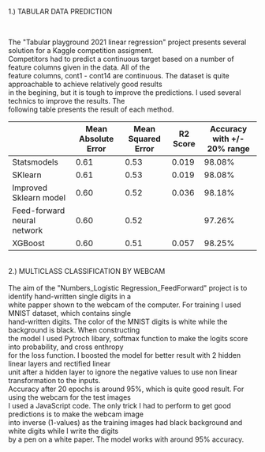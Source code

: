 

1.) TABULAR DATA PREDICTION </br>

</br>

The "Tabular playground 2021 linear regression" project presents several solution for a Kaggle competition assigment. </br>
Competitors had to predict a continuous target based on a number of feature columns given in the data. All of the </br>
feature columns, cont1 - cont14 are continuous. The dataset is quite approachable to achieve relatively good results </br>
in the begining, but it is tough to improve the predictions. I used several technics to improve the results. The</br>
following table presents the result of each method.</br>

|                            | Mean Absolute Error|Mean Squared Error |R2 Score|Accuracy with +/- 20% range| 
|----------------------------|--------------------|-------------------|--------|---------------------------|      
|        Statsmodels         |        0.61        |       0.53        |  0.019 |          98.08%           |
|          SKlearn           |        0.61        |       0.53        |  0.019 |          98.08%           | 
|   Improved Sklearn model   |        0.60        |       0.52        |  0.036 |          98.18%           |
| Feed-forward neural network|        0.60        |       0.52        |        |          97.26%           |
|         XGBoost            |        0.60        |       0.51        |  0.057 |          98.25%           |

</br>
2.) MULTICLASS CLASSIFICATION BY WEBCAM</br>
</br>
The aim of the "Numbers_Logistic Regression_FeedForward" project is to identify hand-written single digits in a   </br>
white papper shown to the webcam of the computer. For training I used MNIST dataset, which contains single </br>
hand-written digits. The color of the MNIST digits is white while the background is black. When constructing </br>
the model I used Pytroch libary, softmax function to make the logits score into probability, and cross enthropy </br> 
for the loss function. I boosted the model for better result with 2 hidden linear layers and rectified linear </br> 
unit after a hidden layer to ignore the negative values to use non linear transformation to the inputs.</br> 
Accuracy after 20 epochs is around 95%, which is quite good result. For using the webcam for the test images </br>
I used a JavaScript code. The only trick I had to perform to get good predictions is to make the webcam image </br>
into inverse (1-values) as the training images had black background and white digits while I write the digits</br>
by a pen on a white paper. The model works with around 95% accuracy.

